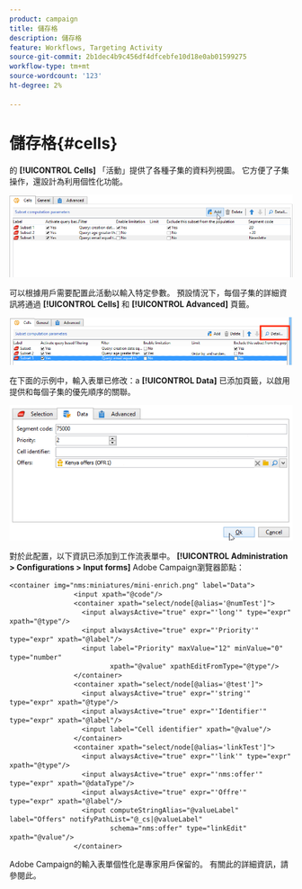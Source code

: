 ```yaml
---
product: campaign
title: 儲存格
description: 儲存格
feature: Workflows, Targeting Activity
source-git-commit: 2b1dec4b9c456df4dfcebfe10d18e0ab01599275
workflow-type: tm+mt
source-wordcount: '123'
ht-degree: 2%

---
```


# 儲存格{#cells}

的 **[!UICONTROL Cells]** 「活動」提供了各種子集的資料列視圖。 它方便了子集操作，還設計為利用個性化功能。

![](assets/wf_split_cells.png)

可以根據用戶需要配置此活動以輸入特定參數。 預設情況下，每個子集的詳細資訊將通過 **[!UICONTROL Cells]** 和 **[!UICONTROL Advanced]** 頁籤。

![](assets/wf_split_cells_with_customization.png)

在下面的示例中，輸入表單已修改：a **[!UICONTROL Data]** 已添加頁籤，以啟用提供和每個子集的優先順序的關聯。

![](assets/cells-activity-sample.png)

對於此配置，以下資訊已添加到工作流表單中。 **[!UICONTROL Administration > Configurations > Input forms]** Adobe Campaign瀏覽器節點：

```
<container img="nms:miniatures/mini-enrich.png" label="Data">
                <input xpath="@code"/>
                <container xpath="select/node[@alias='@numTest']">
                  <input alwaysActive="true" expr="'long'" type="expr" xpath="@type"/>
                  <input alwaysActive="true" expr="'Priority'" type="expr" xpath="@label"/>
                  <input label="Priority" maxValue="12" minValue="0" type="number"
                         xpath="@value" xpathEditFromType="@type"/>
                </container>
                <container xpath="select/node[@alias='@test']">
                  <input alwaysActive="true" expr="'string'" type="expr" xpath="@type"/>
                  <input alwaysActive="true" expr="'Identifier'" type="expr" xpath="@label"/>
                  <input label="Cell identifier" xpath="@value"/>
                </container>
                <container xpath="select/node[@alias='linkTest']">
                  <input alwaysActive="true" expr="'link'" type="expr" xpath="@type"/>
                  <input alwaysActive="true" expr="'nms:offer'" type="expr" xpath="@dataType"/>
                  <input alwaysActive="true" expr="'Offre'" type="expr" xpath="@label"/>
                  <input computeStringAlias="@valueLabel" label="Offers" notifyPathList="@_cs|@valueLabel"
                         schema="nms:offer" type="linkEdit" xpath="@value"/>
                </container>
```

Adobe Campaign的輸入表單個性化是專家用戶保留的。 有關此的詳細資訊，請參閱此。
